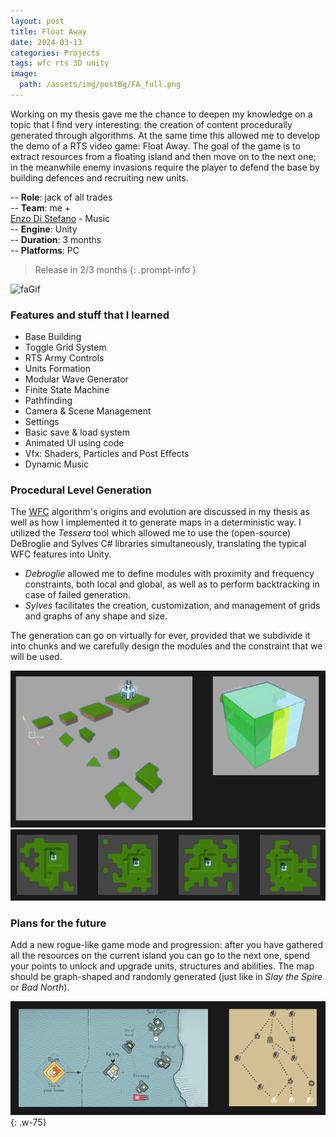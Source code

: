 ```yaml
---
layout: post
title: Float Away
date: 2024-03-13
categories: Projects
tags: wfc rts 3D unity
image:
  path: /assets/img/postBg/FA_full.png
---
```


Working on my thesis gave me the chance to deepen my knowledge on a topic that I find very interesting: 
the creation of content procedurally generated through algorithms. 
At the same time this allowed me to develop the demo of a RTS video game: Float Away.
The goal of the game is to extract resources from a floating island and then move on to the next one; 
in the meanwhile enemy invasions require the player to defend the base by building defences and recruiting new units.

>
-- **Role**: jack of all trades  
-- **Team**: me +  
[Enzo Di Stefano](https://open.spotify.com/artist/2t5XRoy6Be2U3GIxG8Qcum) - Music  
-- **Engine**: Unity  
-- **Duration**: 3 months  
-- **Platforms**: PC  
>

<!-- markdownlint-capture -->
<!-- markdownlint-disable -->
> Release in 2/3 months 
{: .prompt-info }
<!-- markdownlint-restore -->

![faGif](/assets/img/gif/faGif.gif)

### Features and stuff that I learned

- Base Building
- Toggle Grid System
- RTS Army Controls
- Units Formation
- Modular Wave Generator
- Finite State Machine
- Pathfinding
- Camera & Scene Management
- Settings
- Basic save & load system
- Animated UI using code
- Vfx: Shaders, Particles and Post Effects
- Dynamic Music  

### Procedural Level Generation

The [WFC](https://github.com/mxgmn/WaveFunctionCollapse/) algorithm's origins and evolution are discussed in my thesis as well as how I implemented it to generate maps in a deterministic way. 
I utilized the *Tessera* tool which allowed me to use the (open-source) DeBroglie and Sylves C# libraries simultaneously, translating the typical WFC features into Unity.
- *Debroglie* allowed me to define modules with proximity and frequency constraints, both local and global, as well as to perform backtracking in case of failed generation.
- *Sylves* facilitates the creation, customization, and management of grids and graphs of any shape and size.

The generation can go on virtually for ever, provided that we subdivide it into chunks and we carefully design the modules and the constraint that we will be used.

![modules](/assets/img/content/FA_modules.png)
![generator](/assets/img/content/FA_generator.png)

### Plans for the future

Add a new rogue-like game mode and progression: after you have gathered all the resources on the current island you can go to the next one, 
spend your points to unlock and upgrade units, structures and abilities. The map should be graph-shaped and randomly generated (just like in *Slay the Spire* or *Bad North*).

![graphMap](/assets/img/content/graphMap.png){:  .w-75}  
